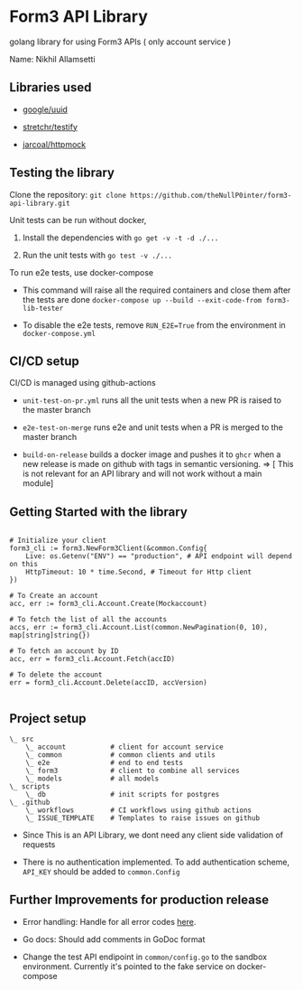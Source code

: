 # Form3 API Library

golang library for using Form3 APIs ( only account service )


Name: Nikhil Allamsetti

## Libraries used

* [google/uuid](https://github.com/google/uuid)

* [stretchr/testify](https://github.com/stretchr/testify)

* [jarcoal/httpmock](https://github.com/jarcoal/httpmock)


## Testing the library 

Clone the repository: `git clone https://github.com/theNullP0inter/form3-api-library.git`


Unit tests can be run without docker,

1. Install the dependencies with `go get -v -t -d ./...`

2. Run the unit tests with `go test -v ./...`

To run e2e tests, use docker-compose

* This command will raise all the required containers and close them after the tests are done
`docker-compose up --build --exit-code-from form3-lib-tester`

* To disable the e2e tests, remove `RUN_E2E=True` from the environment in `docker-compose.yml`


## CI/CD setup

CI/CD is managed using github-actions

* `unit-test-on-pr.yml` runs all the unit tests when a new PR is raised to the master branch 

* `e2e-test-on-merge` runs e2e and unit tests when a PR is merged to the master branch 

* `build-on-release` builds a docker image and pushes it to `ghcr` when a new release is made on github with tags in semantic versioning. => [ This is not relevant for an API library and will not work without a main module]


## Getting Started with the library

```

# Initialize your client
form3_cli := form3.NewForm3Client(&common.Config{
    Live: os.Getenv("ENV") == "production", # API endpoint will depend on this
    HttpTimeout: 10 * time.Second, # Timeout for Http client
})

# To Create an account
acc, err := form3_cli.Account.Create(Mockaccount)

# To fetch the list of all the accounts
accs, err := form3_cli.Account.List(common.NewPagination(0, 10), map[string]string{})

# To fetch an account by ID
acc, err = form3_cli.Account.Fetch(accID)

# To delete the account
err = form3_cli.Account.Delete(accID, accVersion)


```

## Project setup

```
\_ src
    \_ account           # client for account service
    \_ common            # common clients and utils
    \_ e2e               # end to end tests
    \_ form3             # client to combine all services
    \_ models            # all models
\_ scripts
    \_ db                # init scripts for postgres
\_ .github
    \_ workflows         # CI workflows using github actions
    \_ ISSUE_TEMPLATE    # Templates to raise issues on github

```

* Since This is an API Library, we dont need any client side validation of requests

* There is no authentication implemented. To add authentication scheme, `API_KEY` should be added to `common.Config`


## Further Improvements for production release

* Error handling: Handle for all error codes [here](https://api-docs.form3.tech/api.html#introduction-and-api-conventions-errors-and-status-codes).

* Go docs: Should add comments in GoDoc format

* Change the test API endipoint in `common/config.go` to the sandbox environment. Currently it's pointed to the fake service on docker-compose


